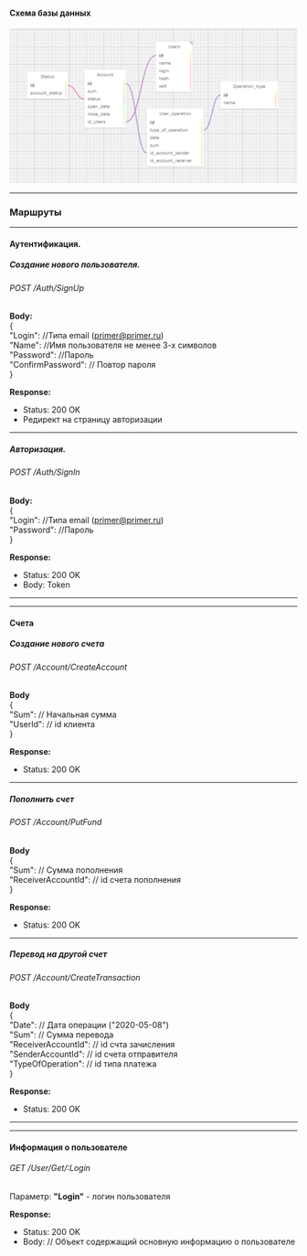 #### Схема базы данных  

﻿![database schema](./Module_AlexeevD/DbSchema.png "Схема базы данных")  



***
### Маршруты
***
#### Аутентификация.

##### Создание нового пользователя. 

###### POST /Auth/SignUp


**Body:**  
 {  
 "Login": //Типа email (primer@primer.ru)   
 "Name": //Имя пользователя  не менее 3-х символов    
 "Password": //Пароль  
 "ConfirmPassword": // Повтор пароля  
}

**Response:**

- Status: 200 OK
- Редирект на страницу авторизации  
***
##### Авторизация. 

###### POST /Auth/SignIn


**Body:**  
 {  
 "Login": //Типа email (primer@primer.ru)   
 "Password": //Пароль  
}

**Response:**

- Status: 200 OK
- Body: Token
***  
***  
#### Счета
##### Создание нового счета
###### POST /Account/CreateAccount
**Body**  
{  
"Sum": // Начальная сумма  
"UserId": // id клиента  
}   

**Response:**

- Status: 200 OK
***


##### Пополнить счет
###### POST /Account/PutFund
**Body**  
{  
"Sum": // Сумма пополнения  
"ReceiverAccountId": // id счета пополнения  
}   

**Response:**

- Status: 200 OK
***

##### Перевод на другой счет
###### POST /Account/CreateTransaction
**Body**  
{  
"Date": // Дата операции ("2020-05-08")  
"Sum": // Сумма перевода  
"ReceiverAccountId": // id счта зачисления  
"SenderAccountId": // id счета отправителя  
"TypeOfOperation": // id типа платежа  
}   

**Response:**

- Status: 200 OK

***
***
#### Информация о пользователе
###### GET /User/Get/:Login
Параметр: **"Login"** - логин пользователя

**Response:**

- Status: 200 OK
- Body: // Объект содержащий основную информацию о пользователе
